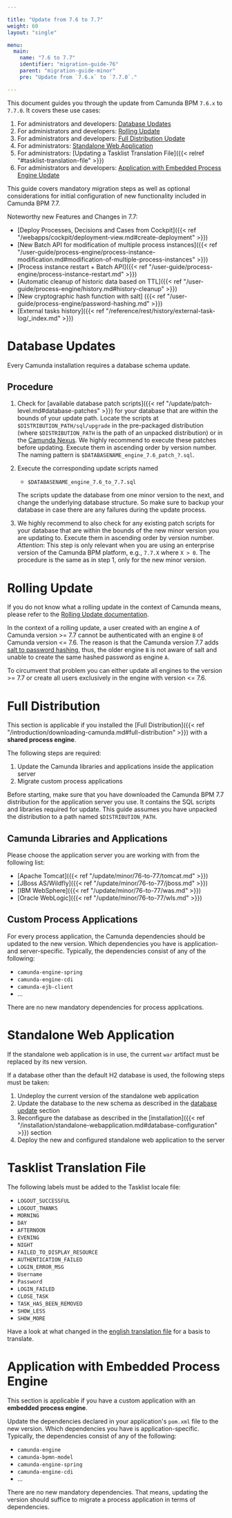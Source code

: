 ```yaml
---

title: "Update from 7.6 to 7.7"
weight: 60
layout: "single"

menu:
  main:
    name: "7.6 to 7.7"
    identifier: "migration-guide-76"
    parent: "migration-guide-minor"
    pre: "Update from `7.6.x` to `7.7.0`."

---
```


This document guides you through the update from Camunda BPM `7.6.x` to `7.7.0`. It covers these use cases:

1. For administrators and developers: [Database Updates](#database-updates)
2. For administrators and developers: [Rolling Update](#rolling-update)
3. For administrators and developers: [Full Distribution Update](#full-distribution)
4. For administrators: [Standalone Web Application](#standalone-web-application)
4. For administrators: [Updating a Tasklist Translation File]({{< relref "#tasklist-translation-file" >}})
5. For administrators and developers: [Application with Embedded Process Engine Update](#application-with-embedded-process-engine)


This guide covers mandatory migration steps as well as optional considerations for initial configuration of new functionality included in Camunda BPM 7.7.

Noteworthy new Features and Changes in 7.7:

* [Deploy Processes, Decisions and Cases from Cockpit]({{< ref "/webapps/cockpit/deployment-view.md#create-deployment" >}})
* [New Batch API for modification of multiple process instances]({{< ref "/user-guide/process-engine/process-instance-modification.md#modification-of-multiple-process-instances" >}})
* [Process instance restart + Batch API]({{< ref "/user-guide/process-engine/process-instance-restart.md" >}})
* [Automatic cleanup of historic data based on TTL]({{< ref "/user-guide/process-engine/history.md#history-cleanup" >}})
* [New cryptographic hash function with salt] ({{< ref "/user-guide/process-engine/password-hashing.md" >}})
* [External tasks history]({{< ref "/reference/rest/history/external-task-log/_index.md" >}})

# Database Updates

Every Camunda installation requires a database schema update.

## Procedure

1. Check for [available database patch scripts]({{< ref "/update/patch-level.md#database-patches" >}}) for your database that are within the bounds of your update path.
 Locate the scripts at `$DISTRIBUTION_PATH/sql/upgrade` in the pre-packaged distribution (where `$DISTRIBUTION_PATH` is the path of an unpacked distribution) or in the [Camunda Nexus](https://app.camunda.com/nexus/content/groups/public/org/camunda/bpm/distro/camunda-sql-scripts/).
 We highly recommend to execute these patches before updating. Execute them in ascending order by version number.
 The naming pattern is `$DATABASENAME_engine_7.6_patch_?.sql`.

2. Execute the corresponding update scripts named

    * `$DATABASENAME_engine_7.6_to_7.7.sql`

    The scripts update the database from one minor version to the next, and change the underlying database structure. So make sure to backup your database in case there are any failures during the update process.

3. We highly recommend to also check for any existing patch scripts for your database that are within the bounds of the new minor version you are updating to. Execute them in ascending order by version number. _Attention_: This step is only relevant when you are using an enterprise version of the Camunda BPM platform, e.g., `7.7.X` where `X > 0`. The procedure is the same as in step 1, only for the new minor version.


# Rolling Update

If you do not know what a rolling update in the context of Camunda means, please refer to the [Rolling Update documentation](../../rolling-update/).

In the context of a rolling update, a user created with an engine `A` of Camunda version >= 7.7 cannot be authenticated with an engine `B` of Camunda version <= 7.6. The reason is that the Camunda version 7.7 adds [salt to password hashing](../../../user-guide/process-engine/password-hashing/), thus, the older engine `B` is not aware of salt and unable to create the same hashed password as engine `A`.

To circumvent that problem you can either update all engines to the version >= 7.7 or create all users exclusively in the engine with version <= 7.6.

# Full Distribution

This section is applicable if you installed the [Full Distribution]({{< ref "/introduction/downloading-camunda.md#full-distribution" >}}) with a **shared process engine**.

The following steps are required:

1. Update the Camunda libraries and applications inside the application server
2. Migrate custom process applications

Before starting, make sure that you have downloaded the Camunda BPM 7.7 distribution for the application server you use. It contains the SQL scripts and libraries required for update. This guide assumes you have unpacked the distribution to a path named `$DISTRIBUTION_PATH`.


## Camunda Libraries and Applications

Please choose the application server you are working with from the following list:

* [Apache Tomcat]({{< ref "/update/minor/76-to-77/tomcat.md" >}})
* [JBoss AS/Wildfly]({{< ref "/update/minor/76-to-77/jboss.md" >}})
* [IBM WebSphere]({{< ref "/update/minor/76-to-77/was.md" >}})
* [Oracle WebLogic]({{< ref "/update/minor/76-to-77/wls.md" >}})

## Custom Process Applications

For every process application, the Camunda dependencies should be updated to the new version. Which dependencies you have is application- and server-specific. Typically, the dependencies consist of any of the following:

* `camunda-engine-spring`
* `camunda-engine-cdi`
* `camunda-ejb-client`
* ...

There are no new mandatory dependencies for process applications.

# Standalone Web Application

If the standalone web application is in use, the current `war` artifact must be replaced by its new version.

If a database other than the default H2 database is used, the following steps must be taken:

1. Undeploy the current version of the standalone web application
2. Update the database to the new schema as described in the [database update](#database-updates) section
3. Reconfigure the database as described in the [installation]({{< ref "/installation/standalone-webapplication.md#database-configuration" >}})
   section
4. Deploy the new and configured standalone web application to the server

# Tasklist Translation File

The following labels must be added to the Tasklist locale file:

* `LOGOUT_SUCCESSFUL`
* `LOGOUT_THANKS`
* `MORNING`
* `DAY`
* `AFTERNOON`
* `EVENING`
* `NIGHT`
* `FAILED_TO_DISPLAY_RESOURCE`
* `AUTHENTICATION_FAILED`
* `LOGIN_ERROR_MSG`
* `Username`
* `Password`
* `LOGIN_FAILED`
* `CLOSE_TASK`
* `TASK_HAS_BEEN_REMOVED`
* `SHOW_LESS`
* `SHOW_MORE`

Have a look at what changed in the [english translation file](https://github.com/camunda/camunda-tasklist-translations/commit/43a649eddc65e68b825454be8ee6418921d91e5d) for a basis to translate.

# Application with Embedded Process Engine

This section is applicable if you have a custom application with an **embedded process engine**.

Update the dependencies declared in your application's `pom.xml` file to the new version. Which dependencies you have is application-specific. Typically, the dependencies consist of any of the following:

* `camunda-engine`
* `camunda-bpmn-model`
* `camunda-engine-spring`
* `camunda-engine-cdi`
* ...

There are no new mandatory dependencies. That means, updating the version should suffice to migrate a process application in terms of dependencies.
